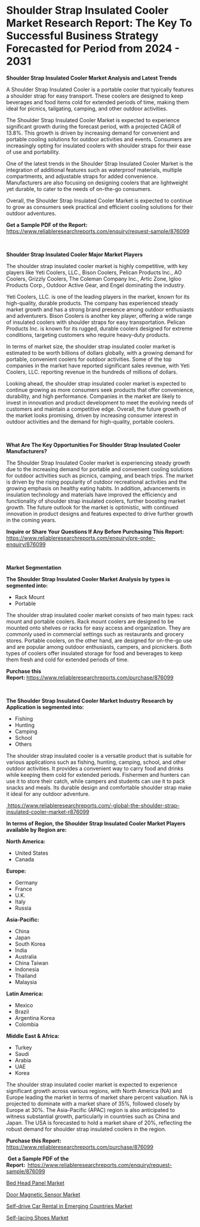 <p><h1>Shoulder Strap Insulated Cooler Market Research Report: The Key To Successful Business Strategy Forecasted for Period from 2024 - 2031</h1></p><p><strong>Shoulder Strap Insulated Cooler Market Analysis and Latest Trends</strong></p>
<p><p>A Shoulder Strap Insulated Cooler is a portable cooler that typically features a shoulder strap for easy transport. These coolers are designed to keep beverages and food items cold for extended periods of time, making them ideal for picnics, tailgating, camping, and other outdoor activities.</p><p>The Shoulder Strap Insulated Cooler Market is expected to experience significant growth during the forecast period, with a projected CAGR of 13.8%. This growth is driven by increasing demand for convenient and portable cooling solutions for outdoor activities and events. Consumers are increasingly opting for insulated coolers with shoulder straps for their ease of use and portability.</p><p>One of the latest trends in the Shoulder Strap Insulated Cooler Market is the integration of additional features such as waterproof materials, multiple compartments, and adjustable straps for added convenience. Manufacturers are also focusing on designing coolers that are lightweight yet durable, to cater to the needs of on-the-go consumers.</p><p>Overall, the Shoulder Strap Insulated Cooler Market is expected to continue to grow as consumers seek practical and efficient cooling solutions for their outdoor adventures.</p></p>
<p><strong>Get a Sample PDF of the Report:&nbsp;</strong> <a href="https://www.reliableresearchreports.com/enquiry/request-sample/876099">https://www.reliableresearchreports.com/enquiry/request-sample/876099</a></p>
<p>&nbsp;</p>
<p><strong>Shoulder Strap Insulated Cooler Major Market Players</strong></p>
<p><p>The shoulder strap insulated cooler market is highly competitive, with key players like Yeti Coolers, LLC., Bison Coolers, Pelican Products Inc., AO Coolers, Grizzly Coolers, The Coleman Company Inc., Artic Zone, Igloo Products Corp., Outdoor Active Gear, and Engel dominating the industry.</p><p>Yeti Coolers, LLC. is one of the leading players in the market, known for its high-quality, durable products. The company has experienced steady market growth and has a strong brand presence among outdoor enthusiasts and adventurers. Bison Coolers is another key player, offering a wide range of insulated coolers with shoulder straps for easy transportation. Pelican Products Inc. is known for its rugged, durable coolers designed for extreme conditions, targeting customers who require heavy-duty products.</p><p>In terms of market size, the shoulder strap insulated cooler market is estimated to be worth billions of dollars globally, with a growing demand for portable, convenient coolers for outdoor activities. Some of the top companies in the market have reported significant sales revenue, with Yeti Coolers, LLC. reporting revenue in the hundreds of millions of dollars.</p><p>Looking ahead, the shoulder strap insulated cooler market is expected to continue growing as more consumers seek products that offer convenience, durability, and high performance. Companies in the market are likely to invest in innovation and product development to meet the evolving needs of customers and maintain a competitive edge. Overall, the future growth of the market looks promising, driven by increasing consumer interest in outdoor activities and the demand for high-quality, portable coolers.</p></p>
<p>&nbsp;</p>
<p><strong>What Are The Key Opportunities For Shoulder Strap Insulated Cooler Manufacturers?</strong></p>
<p><p>The Shoulder Strap Insulated Cooler market is experiencing steady growth due to the increasing demand for portable and convenient cooling solutions for outdoor activities such as picnics, camping, and beach trips. The market is driven by the rising popularity of outdoor recreational activities and the growing emphasis on healthy eating habits. In addition, advancements in insulation technology and materials have improved the efficiency and functionality of shoulder strap insulated coolers, further boosting market growth. The future outlook for the market is optimistic, with continued innovation in product designs and features expected to drive further growth in the coming years.</p></p>
<p><strong>Inquire or Share Your Questions If Any Before Purchasing This Report:</strong> <a href="https://www.reliableresearchreports.com/enquiry/pre-order-enquiry/876099">https://www.reliableresearchreports.com/enquiry/pre-order-enquiry/876099</a></p>
<p>&nbsp;</p>
<p><strong>Market Segmentation</strong></p>
<p><strong>The Shoulder Strap Insulated Cooler Market Analysis by types is segmented into:</strong></p>
<p><ul><li>Rack Mount</li><li>Portable</li></ul></p>
<p><p>The shoulder strap insulated cooler market consists of two main types: rack mount and portable coolers. Rack mount coolers are designed to be mounted onto shelves or racks for easy access and organization. They are commonly used in commercial settings such as restaurants and grocery stores. Portable coolers, on the other hand, are designed for on-the-go use and are popular among outdoor enthusiasts, campers, and picnickers. Both types of coolers offer insulated storage for food and beverages to keep them fresh and cold for extended periods of time.</p></p>
<p><strong>Purchase this Report:&nbsp;</strong><a href="https://www.reliableresearchreports.com/purchase/876099">https://www.reliableresearchreports.com/purchase/876099</a></p>
<p>&nbsp;</p>
<p><strong>The Shoulder Strap Insulated Cooler Market Industry Research by Application is segmented into:</strong></p>
<p><ul><li>Fishing</li><li>Hunting</li><li>Camping</li><li>School</li><li>Others</li></ul></p>
<p><p>The shoulder strap insulated cooler is a versatile product that is suitable for various applications such as fishing, hunting, camping, school, and other outdoor activities. It provides a convenient way to carry food and drinks while keeping them cold for extended periods. Fishermen and hunters can use it to store their catch, while campers and students can use it to pack snacks and meals. Its durable design and comfortable shoulder strap make it ideal for any outdoor adventure.</p></p>
<p><a href="https://www.reliableresearchreports.com/-global-the-shoulder-strap-insulated-cooler-market-r876099">&nbsp;https://www.reliableresearchreports.com/-global-the-shoulder-strap-insulated-cooler-market-r876099</a></p>
<p><strong>In terms of Region, the Shoulder Strap Insulated Cooler Market Players available by Region are:</strong></p>
<p>
    <p> <strong> North America: </strong>
        <ul>
            <li>United States</li>
            <li>Canada</li>
        </ul>
        </p> 
    <p> <strong> Europe: </strong>
        <ul>
            <li>Germany</li>
            <li>France</li>
            <li>U.K.</li>
            <li>Italy</li>
            <li>Russia</li>
        </ul>
        </p> 
    <p> <strong> Asia-Pacific: </strong>
        <ul>
            <li>China</li>
            <li>Japan</li>
            <li>South Korea</li>
            <li>India</li>
            <li>Australia</li>
            <li>China Taiwan</li>
            <li>Indonesia</li>
            <li>Thailand</li>
            <li>Malaysia</li>
        </ul>
        </p> 
    <p> <strong> Latin America: </strong>
        <ul>
            <li>Mexico</li>
            <li>Brazil</li>
            <li>Argentina Korea</li>
            <li>Colombia</li>
        </ul>
        </p> 
    <p> <strong> Middle East & Africa: </strong>
        <ul>
            <li>Turkey</li>
            <li>Saudi</li>
            <li>Arabia</li>
            <li>UAE</li>
            <li>Korea</li>
        </ul>
    </p>
    </p>
<p><p>The shoulder strap insulated cooler market is expected to experience significant growth across various regions, with North America (NA) and Europe leading the market in terms of market share percent valuation. NA is projected to dominate with a market share of 35%, followed closely by Europe at 30%. The Asia-Pacific (APAC) region is also anticipated to witness substantial growth, particularly in countries such as China and Japan. The USA is forecasted to hold a market share of 20%, reflecting the robust demand for shoulder strap insulated coolers in the region.</p></p>
<p><strong>Purchase this Report: </strong><a href="https://www.reliableresearchreports.com/purchase/876099">https://www.reliableresearchreports.com/purchase/876099</a></p>
<p>&nbsp;<strong>Get a Sample PDF of the Report:&nbsp;&nbsp;</strong><a href="https://www.reliableresearchreports.com/enquiry/request-sample/876099">https://www.reliableresearchreports.com/enquiry/request-sample/876099</a></p>
<p><strong></strong></p>
<p><p><a href="https://issuu.com/reportprime-2/docs/bed-head-panel-market-size-2030.pptx">Bed Head Panel Market</a></p><p><a href="https://issuu.com/reportprime-2/docs/door-magnetic-sensor-market-size-2030.pptx">Door Magnetic Sensor Market</a></p><p><a href="https://github.com/dylanObrien626/Market-Research-Report-List-1/blob/main/self-drive-car-rental-in-emerging-countries-market.md">Self-drive Car Rental in Emerging Countries Market</a></p><p><a href="https://github.com/qndifksd5/Market-Research-Report-List-1/blob/main/self-lacing-shoes-market.md">Self-lacing Shoes Market</a></p></p>